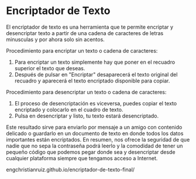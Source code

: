 # Encriptador de Texto 

El encriptador de texto es una herramienta que te permite encriptar y desencriptar texto a partir de una cadena de caracteres de letras minusculas y por ahora solo sin acentos.

Procedimiento para encriptar un texto o cadena de caracteres:
1. Para encriptar un texto simplemente hay que poner en el recuadro superior el texto que deseas. 
2. Después de pulsar en "Encriptar" desaparecerá el texto original del recuadro y aparecerá el texto encriptado disponible para copiar.

Procedimiento para desencriptar un texto o cadena de caracteres:
1. El proceso de desencriptación es viceversa, puedes copiar el texto encriptado y colocarlo en el cuadro de texto.
2. Pulsa en desencriptar y listo, tu texto estará desencriptado.

Este resultado sirve para enviarlo por mensaje a un amigo con contenido delicado o guardarlo en un documento de texto en donde todos los datos importantes están encriptados. En resumen, nos ofrece la seguridad de que nadie que no sepa la contraseña podrá leerlo y la comodidad de tener un pequeño código que podemos pegar donde sea y desencriptar desde cualquier plataforma siempre que tengamos acceso a Internet.

engchristianruiz.github.io/encriptador-de-texto-final/

